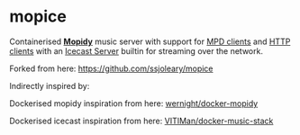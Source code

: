 mopice
======

Containerised [**Mopidy**](https://www.mopidy.com/) music server with support for [MPD clients](https://docs.mopidy.com/en/latest/clients/mpd/) and [HTTP clients](https://docs.mopidy.com/en/latest/ext/web/#ext-web) with an [Icecast Server](http://icecast.org) builtin for streaming over the network.

Forked from here: https://github.com/ssjoleary/mopice

Indirectly inspired by:

Dockerised mopidy inspiration from here: [wernight/docker-mopidy](https://github.com/wernight/docker-mopidy)

Dockerised icecast inspiration from here: [VITIMan/docker-music-stack](https://github.com/VITIMan/docker-music-stack)
